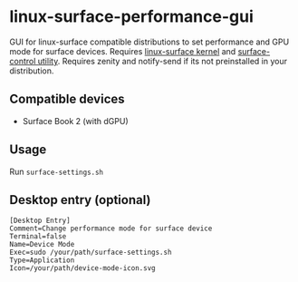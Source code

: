 # linux-surface-performance-gui

GUI for linux-surface compatible distributions to set performance and GPU mode
for surface devices. Requires [linux-surface kernel](https://github.com/linux-surface/linux-surface) and [surface-control utility](https://github.com/linux-surface/surface-control). Requires zenity and notify-send if its not preinstalled in your distribution.

## Compatible devices

* Surface Book 2 (with dGPU)

## Usage 

Run ```surface-settings.sh```

## Desktop entry (optional)

```
[Desktop Entry]
Comment=Change performance mode for surface device
Terminal=false
Name=Device Mode
Exec=sudo /your/path/surface-settings.sh
Type=Application
Icon=/your/path/device-mode-icon.svg

```
